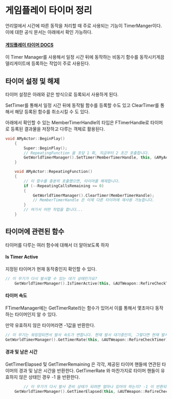 # 게임플레이 타이머 정리

언리얼에서 시간에 따른 동작을 처리할 때 주로 사용되는 기능이 TimerManger이다. 이에 대한 공식 문서는 아래에서 확인 가능하다.

#### [게임플레이 타이머 DOCS](https://dev.epicgames.com/documentation/en-us/unreal-engine/gameplay-timers-in-unreal-engine?application_version=5.4)

이 Timer Manager를 사용해서 일정 시간 뒤에 동작하는 비동기 함수를 동작시키게끔 델리게이트에 등록하는 작업이 주로 사용된다.

## 타이머 설정 및 해제

타이머 설정은 아래와 같은 방식으로 등록되서 사용하게 된다.

SetTimer를 통해서 일정 시간 뒤에 동작될 함수를 등록할 수도 있고 ClearTimer를 통해서 해당 등록된 함수를 취소시킬 수 도 있다.

아래에서 확인할 수 있는 MemberTimerHandle의 타입은 FTimerHandle로 타이머로 등록된 결과물을 저장하고 다루는 객체로 활용된다.

```C++
void AMyActor::BeginPlay()
	{
		Super::BeginPlay();
		// RepeatingFunction 을 초당 1 회, 지금부터 2 초간 호출합니다.
		GetWorldTimerManager().SetTimer(MemberTimerHandle, this, &AMyActor::RepeatingFunction, 1.0f, true, 2.0f);
	}

	void AMyActor::RepeatingFunction()
	{
		// 이 함수를 충분히 호출했으면, 타이머를 해제합니다.
		if (--RepeatingCallsRemaining <= 0)
		{
			GetWorldTimerManager().ClearTimer(MemberTimerHandle);
			// MemberTimerHandle 은 이제 다른 타이머에 재사용 가능합니다.
		}
		// 여기서 어떤 작업을 합니다...
	}
```

## 타이머에 관련된 함수

타이머를 다루는 여러 함수에 대해서 더 알아보도록 하자

#### Is Timer Active

지정된 타이머가 현재 동작중인지 확인할 수 있다.

```C++
// 이 무기가 다시 발사할 수 있는 대기 상태인가요?
	GetWorldTimerManager().IsTimerActive(this, &AUTWeapon::RefireCheckTimer);
```

#### 타이머 속도

FTimerManager에는 GetTimerRate라는 함수가 있어서 이를 통해서 몇초마다 동작하는 타이머인지 알 수 있다.

만약 유효하지 않은 타이머라면 -1값을 반환한다.

```C++
// 이 무기는 워밍업되면서 발사 속도가 변합니다. 현재 발사 대기중인지, 그렇다면 현재 발사 중간 딜레이는 얼마나 되는지요?
GetWorldTimerManager().GetTimerRate(this, &AUTWeapon::RefireCheckTimer);
```

#### 경과 및 남은 시간

GetTimerElapsed 및 GetTimerRemaining 은 각각, 제공된 타이머 핸들에 연관된 타이머의 경과 및 남은 시간을 반환한다. GetTimerRate 와 마찬가지로 타이머 핸들이 유효하지 않은 상태인 경우 -1 을 반환한다.

```C++
		// 이 무기가 다시 발사 준비 상태가 되려면 얼마나 있어야 하는지? -1 이 반환되면, 준비 완료.
	GetWorldTimerManager().GetTimerElapsed(this, &AUTWeapon::RefireCheckTimer);
```

